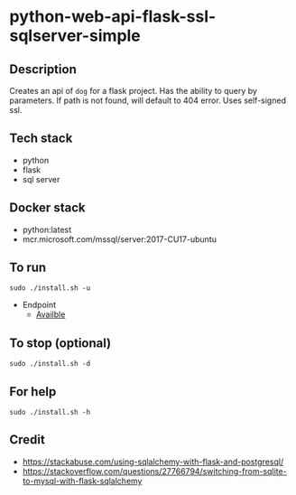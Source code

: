 # python-web-api-flask-ssl-sqlserver-simple

## Description
Creates an api of `dog` for a flask project.
Has the ability to query by parameters.
If path is not found, will default to 404 error.
Uses self-signed ssl.

## Tech stack
- python
- flask
- sql server

## Docker stack
- python:latest
- mcr.microsoft.com/mssql/server:2017-CU17-ubuntu

## To run
`sudo ./install.sh -u`
- Endpoint
  - [Availble](https://localhost/dog)

## To stop (optional)
`sudo ./install.sh -d`

## For help
`sudo ./install.sh -h`

## Credit
- https://stackabuse.com/using-sqlalchemy-with-flask-and-postgresql/
- https://stackoverflow.com/questions/27766794/switching-from-sqlite-to-mysql-with-flask-sqlalchemy
